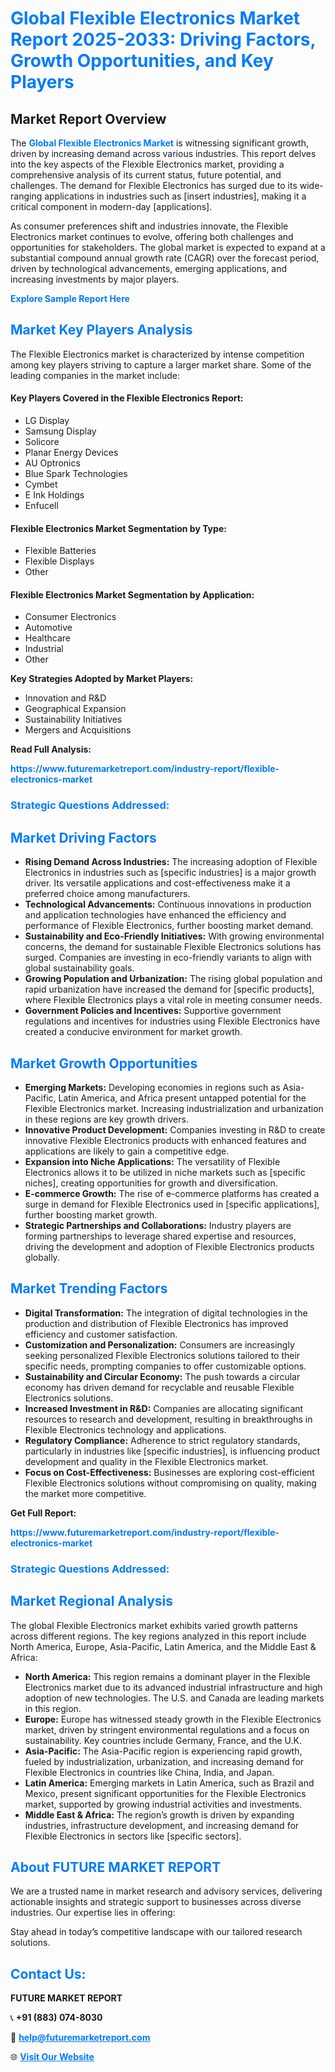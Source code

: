 <h1 style="color: #007BFF;">Global Flexible Electronics Market Report 2025-2033: Driving Factors, Growth Opportunities, and Key Players</h1>

<section id="overview">
<h2>Market Report Overview</h2>
<p>The <a href="https://www.futuremarketreport.com/industry-report/flexible-electronics-market" style="color: #007BFF; text-decoration: none;"><strong>Global Flexible Electronics Market</strong></a> is witnessing significant growth, driven by increasing demand across various industries. This report delves into the key aspects of the Flexible Electronics market, providing a comprehensive analysis of its current status, future potential, and challenges. The demand for Flexible Electronics has surged due to its wide-ranging applications in industries such as [insert industries], making it a critical component in modern-day [applications].</p>
<p>As consumer preferences shift and industries innovate, the Flexible Electronics market continues to evolve, offering both challenges and opportunities for stakeholders. The global market is expected to expand at a substantial compound annual growth rate (CAGR) over the forecast period, driven by technological advancements, emerging applications, and increasing investments by major players.</p>
</section>

<section id="overview">
<p><a href="https://www.futuremarketreport.com/request-sample/reportId=51483" style="color: #007BFF; text-decoration: none;"><strong>Explore Sample Report Here</strong></a></p>
</section>

<section id="key-players">
<h2 style="color: #007BFF;">Market Key Players Analysis</h2>
<p>The Flexible Electronics market is characterized by intense competition among key players striving to capture a larger market share. Some of the leading companies in the market include:</p>
<h4>Key Players Covered in the Flexible Electronics Report:</h4>
<ul><li>LG Display</li><li>Samsung Display</li><li>Solicore</li><li>Planar Energy Devices</li><li>AU Optronics</li><li>Blue Spark Technologies</li><li>Cymbet</li><li>E Ink Holdings</li><li>Enfucell</li></ul>
<h4>Flexible Electronics Market Segmentation by Type:</h4>
<ul><li>Flexible Batteries</li><li>Flexible Displays</li><li>Other</li></ul>

<h4>Flexible Electronics Market Segmentation by Application:</h4>
<ul><li>Consumer Electronics</li><li>Automotive</li><li>Healthcare</li><li>Industrial</li><li>Other</li></ul>
<p><strong>Key Strategies Adopted by Market Players:</strong></p>
<ul>
<li>Innovation and R&D</li>
<li>Geographical Expansion</li>
<li>Sustainability Initiatives</li>
<li>Mergers and Acquisitions</li>
</ul>
</section>

<section>
<p><strong>Read Full Analysis: </strong></p><a href="https://www.futuremarketreport.com/industry-report/flexible-electronics-market" style="color: #007BFF; text-decoration: none;"><strong>https://www.futuremarketreport.com/industry-report/flexible-electronics-market</strong></a>
<h3 style="color: #007BFF;">Strategic Questions Addressed:</h3>
</section>

<section id="driving-factors">
<h2 style="color: #007BFF;">Market Driving Factors</h2>
<ul>
<li><strong>Rising Demand Across Industries:</strong> The increasing adoption of Flexible Electronics in industries such as [specific industries] is a major growth driver. Its versatile applications and cost-effectiveness make it a preferred choice among manufacturers.</li>
<li><strong>Technological Advancements:</strong> Continuous innovations in production and application technologies have enhanced the efficiency and performance of Flexible Electronics, further boosting market demand.</li>
<li><strong>Sustainability and Eco-Friendly Initiatives:</strong> With growing environmental concerns, the demand for sustainable Flexible Electronics solutions has surged. Companies are investing in eco-friendly variants to align with global sustainability goals.</li>
<li><strong>Growing Population and Urbanization:</strong> The rising global population and rapid urbanization have increased the demand for [specific products], where Flexible Electronics plays a vital role in meeting consumer needs.</li>
<li><strong>Government Policies and Incentives:</strong> Supportive government regulations and incentives for industries using Flexible Electronics have created a conducive environment for market growth.</li>
</ul>
</section>

<section id="growth-opportunities">
<h2 style="color: #007BFF;">Market Growth Opportunities</h2>
<ul>
<li><strong>Emerging Markets:</strong> Developing economies in regions such as Asia-Pacific, Latin America, and Africa present untapped potential for the Flexible Electronics market. Increasing industrialization and urbanization in these regions are key growth drivers.</li>
<li><strong>Innovative Product Development:</strong> Companies investing in R&D to create innovative Flexible Electronics products with enhanced features and applications are likely to gain a competitive edge.</li>
<li><strong>Expansion into Niche Applications:</strong> The versatility of Flexible Electronics allows it to be utilized in niche markets such as [specific niches], creating opportunities for growth and diversification.</li>
<li><strong>E-commerce Growth:</strong> The rise of e-commerce platforms has created a surge in demand for Flexible Electronics used in [specific applications], further boosting market growth.</li>
<li><strong>Strategic Partnerships and Collaborations:</strong> Industry players are forming partnerships to leverage shared expertise and resources, driving the development and adoption of Flexible Electronics products globally.</li>
</ul>
</section>

<section id="trending-factors">
<h2 style="color: #007BFF;">Market Trending Factors</h2>
<ul>
<li><strong>Digital Transformation:</strong> The integration of digital technologies in the production and distribution of Flexible Electronics has improved efficiency and customer satisfaction.</li>
<li><strong>Customization and Personalization:</strong> Consumers are increasingly seeking personalized Flexible Electronics solutions tailored to their specific needs, prompting companies to offer customizable options.</li>
<li><strong>Sustainability and Circular Economy:</strong> The push towards a circular economy has driven demand for recyclable and reusable Flexible Electronics solutions.</li>
<li><strong>Increased Investment in R&D:</strong> Companies are allocating significant resources to research and development, resulting in breakthroughs in Flexible Electronics technology and applications.</li>
<li><strong>Regulatory Compliance:</strong> Adherence to strict regulatory standards, particularly in industries like [specific industries], is influencing product development and quality in the Flexible Electronics market.</li>
<li><strong>Focus on Cost-Effectiveness:</strong> Businesses are exploring cost-efficient Flexible Electronics solutions without compromising on quality, making the market more competitive.</li>
</ul>
</section>

<section>
<p><strong>Get Full Report: </strong></p><a href="https://www.futuremarketreport.com/industry-report/flexible-electronics-market" style="color: #007BFF; text-decoration: none;"><strong>https://www.futuremarketreport.com/industry-report/flexible-electronics-market</strong></a>
<h3 style="color: #007BFF;">Strategic Questions Addressed:</h3>
</section>


<section id="regional-analysis">
<h2 style="color: #007BFF;">Market Regional Analysis</h2>
<p>The global Flexible Electronics market exhibits varied growth patterns across different regions. The key regions analyzed in this report include North America, Europe, Asia-Pacific, Latin America, and the Middle East & Africa:</p>
<ul>
<li><strong>North America:</strong> This region remains a dominant player in the Flexible Electronics market due to its advanced industrial infrastructure and high adoption of new technologies. The U.S. and Canada are leading markets in this region.</li>
<li><strong>Europe:</strong> Europe has witnessed steady growth in the Flexible Electronics market, driven by stringent environmental regulations and a focus on sustainability. Key countries include Germany, France, and the U.K.</li>
<li><strong>Asia-Pacific:</strong> The Asia-Pacific region is experiencing rapid growth, fueled by industrialization, urbanization, and increasing demand for Flexible Electronics in countries like China, India, and Japan.</li>
<li><strong>Latin America:</strong> Emerging markets in Latin America, such as Brazil and Mexico, present significant opportunities for the Flexible Electronics market, supported by growing industrial activities and investments.</li>
<li><strong>Middle East & Africa:</strong> The region’s growth is driven by expanding industries, infrastructure development, and increasing demand for Flexible Electronics in sectors like [specific sectors].</li>
</ul>
</section>

<footer>
<h2 style="color: #007BFF;">About FUTURE MARKET REPORT</h2>
<p>We are a trusted name in market research and advisory services, delivering actionable insights and strategic support to businesses across diverse industries. Our expertise lies in offering:</p>

<p>Stay ahead in today’s competitive landscape with our tailored research solutions.</p>

<h2 style="color: #007BFF;">Contact Us:</h2>
<p><strong>FUTURE MARKET REPORT</strong></p>
<p>📞 <strong>+91 (883) 074-8030</strong></p>
<p>📧 <strong><a href="mailto:help@futuremarketreport.com" style="color: #007BFF;">help@futuremarketreport.com</a></strong></p>
<p>🌐 <strong><a href="https://www.futuremarketreport.com/" style="color: #007BFF;">Visit Our Website</a></strong></p>
</footer>